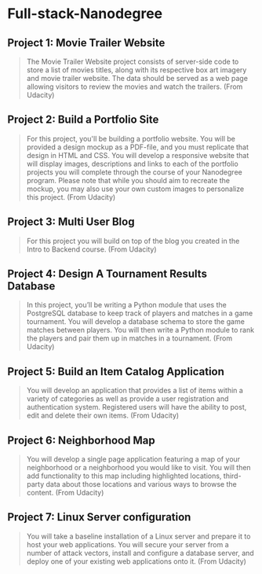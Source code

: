 # Full-stack-Nanodegree

## Project 1: Movie Trailer Website
>The Movie Trailer Website project consists of server-side code to store a list of movies titles, along with its respective box art imagery and movie trailer website. The data should be served as a web page allowing visitors to review the movies and watch the trailers. (From Udacity)

## Project 2: Build a Portfolio Site
>For this project, you'll be building a portfolio website. You will be provided a design mockup as a PDF-file, and you must replicate that design in HTML and CSS. You will develop a responsive website that will display images, descriptions and links to each of the portfolio projects you will complete through the course of your Nanodegree program. Please note that while you should aim to recreate the mockup, you may also use your own custom images to personalize this project. (From Udacity)

## Project 3: Multi User Blog
>For this project you will build on top of the blog you created in the Intro to Backend course. (From Udacity)

## Project 4: Design A Tournament Results Database
>In this project, you’ll be writing a Python module that uses the PostgreSQL database to keep track of players and matches in a game tournament.
>You will develop a database schema to store the game matches between players. You will then write a Python module to rank the players and pair them up in matches in a tournament. (From Udacity)

## Project 5: Build an Item Catalog Application
>You will develop an application that provides a list of items within a variety of categories as well as provide a user registration and authentication system. Registered users will have the ability to post, edit and delete their own items. (From Udacity)

## Project 6: Neighborhood Map
>You will develop a single page application featuring a map of your neighborhood or a neighborhood you would like to visit. You will then add functionality to this map including highlighted locations, third-party data about those locations and various ways to browse the content. (From Udacity)

## Project 7: Linux Server configuration
>You will take a baseline installation of a Linux server and prepare it to host your web applications. You will secure your server from a number of attack vectors, install and configure a database server, and deploy one of your existing web applications onto it. (From Udacity)
